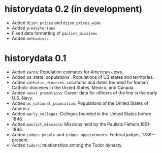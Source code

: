 # historydata 0.2 (in development)

-   Added `dijon_prices` and `dijon_prices_wide`
-   Added `presbyterians`
-   Fixed data formatting of `paulist_missions`
-   Added `methodists`

# historydata 0.1

-   Added `sarna`: Population estimates for American Jews.
-   Added us\_state\_populations\`: Populations of US states and territories.
-   Added `catholic_dioceses`: Locations and dates founded for Roman Catholic dioceses in the United States, Mexico, and Canada.
-   Added `naval_promotions`: Career data for officers of the line in the early U.S. Navy.
-   Added `us_national_population`: Populations of the United States of America.
-   Added `early_colleges`: Colleges founded in the United States before 1848.
-   Added `paulist_missions`: Missions held by the Paulists Fathers,1851-1893.
-   Added `judges_people` and `judges_appointments`: Federal judges, 1789--present.
-   Added `tudors`: relationships among the Tudor dynasty.
